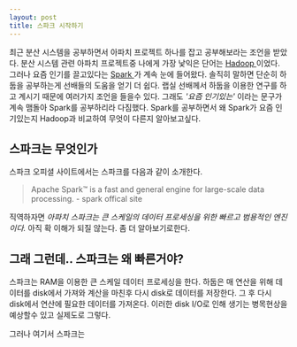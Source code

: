 ```yaml
---
layout: post
title: 스파크 시작하기
---
```


최근 분산 시스템을 공부하면서 아파치 프로젝트 하나를 잡고 공부해보라는 조언을 받았다. 분산 시스템 관련 아파치 프로젝트중 나에게 가장 낯익은 단어는 [ Hadoop ][1] 이었다. 그러나 요즘 인기를 끌고있다는 [ Spark ][2] 가 계속 눈에 들어왔다. 솔직히 말하면 단순히 하둡을 공부하는게 선배들의 도움을 얻기 더 쉽다. 랩실 선배께서 하둡을 이용한 연구를 하고 계시기 때문에 여러가지 조언을 들을수 있다. 그래도 *'요즘 인기있는'* 이라는 문구가 계속 맴돌아 Spark를 공부하리라 다짐했다. Spark를 공부하면서 왜 Spark가 요즘 인기있는지 Hadoop과 비교하여 무엇이 다른지 알아보고싶다.

## 스파크는 무엇인가

스파크 오피셜 사이트에서는 스파크를 다음과 같이 소개한다.

> Apache Spark™ is a fast and general engine for large-scale data processing. - spark offical site

직역하자면 *아파치 스파크는 큰 스케일의 데이터 프로세싱을 위한 빠르고 범용적인 엔진이다.*
아직 확 이해가 되질 않는다. 좀 더 알아보기로한다.


## 그래 그런데.. 스파크는 왜 빠른거야?

스파크는 RAM을 이용한 큰 스케일 데이터 프로세싱을 한다. 하둡은 매 연산을 위해 데이터를 disk에서 가져와 계산을 마친후 다시 disk로 데이터를 저장한다. 그 후 다시 disk에서 연산에 필요한 데이터를 가져온다. 이러한 disk I/O로 인해 생기는 병목현상을 예상할수 있고 실제도로 그렇다.

그러나 여기서 스파크는 




 
[1]: http://hadoop.apache.org/
[2]: http://spark.apache.org/
